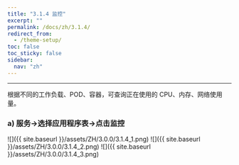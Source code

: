 ```yaml
---
title: "3.1.4 监控"
excerpt: ""
permalink: /docs/zh/3.1.4/
redirect_from:
  - /theme-setup/
toc: false
toc_sticky: false
sidebar:
  nav: "zh"
---
```


---
根据不同的工作负载、POD、容器，可查询正在使用的 CPU、内存、网络使用量。

### a\) 服务→选择应用程序表→点击监控
![]({{ site.baseurl }}/assets/ZH/3.0.0/3.1.4_1.png)
![]({{ site.baseurl }}/assets/ZH/3.0.0/3.1.4_2.png)
![]({{ site.baseurl }}/assets/ZH/3.0.0/3.1.4_3.png)
